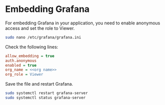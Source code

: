 # Embedding Grafana

For embedding Grafana in your application, you need to enable anonymous access and set the role to Viewer.

```bash
sudo nano /etc/grafana/grafana.ini
```

Check the following lines:

```ini title="/etc/grafana/grafana.ini"
allow_embedding = true
auth.anonymous
enabled = true
org_name = <<org name>>
org_role = Viewer
```

Save the file and restart Grafana.

```bash
sudo systemctl restart grafana-server
sudo systemctl status grafana-server
```
